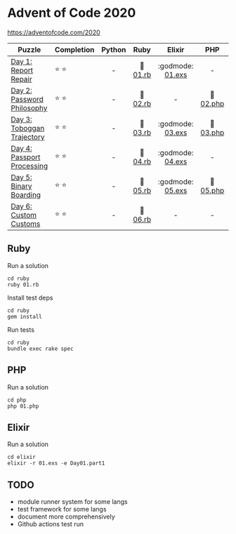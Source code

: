 # Advent of Code 2020

https://adventofcode.com/2020

| Puzzle | Completion | Python | Ruby | Elixir | PHP | other |
|--------|------------|:------:|:----:|:------:|:---:|:-----:|
| [Day 1: Report Repair](https://adventofcode.com/2020/day/1)       | :star: :star: | - | :rotating_light: [01.rb](ruby/01.rb) | :godmode: [01.exs](elixir/01.exs) | - | :goat: [01.go](go/01.go) |
| [Day 2: Password Philosophy](https://adventofcode.com/2020/day/2) | :star: :star: | - | :rotating_light: [02.rb](ruby/02.rb) | - | :elephant: [02.php](php/02.php) | - |
| [Day 3: Toboggan Trajectory](https://adventofcode.com/2020/day/3) | :star: :star: | - | :rotating_light: [03.rb](ruby/03.rb) | :godmode: [03.exs](elixir/03.exs) | :elephant: [03.php](php/03.php) | - |
| [Day 4: Passport Processing](https://adventofcode.com/2020/day/4) | :star: :star: | - | :rotating_light: [04.rb](ruby/04.rb) | :godmode: [04.exs](elixir/04.exs) | - | - |
| [Day 5: Binary Boarding](https://adventofcode.com/2020/day/5)     | :star: :star: | - | :rotating_light: [05.rb](ruby/05.rb) | :godmode: [05.exs](elixir/05.exs) | :elephant: [05.php](php/05.php) | - |
| [Day 6: Custom Customs](https://adventofcode.com/2020/day/6)      | :star: :star: | - | :rotating_light: [06.rb](ruby/06.rb) | - | - | :goat: [06.go](go/06.go) |

## Ruby

Run a solution

```
cd ruby
ruby 01.rb
```

Install test deps

```
cd ruby
gem install
```

Run tests

```
cd ruby
bundle exec rake spec
```

## PHP

Run a solution

```
cd php
php 01.php
```

## Elixir

Run a solution

```
cd elixir
elixir -r 01.exs -e Day01.part1
```

## TODO

- module runner system for some langs
- test framework for some langs
- document more comprehensively
- Github actions test run